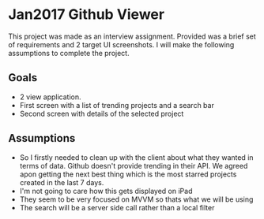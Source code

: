 #  Jan2017 Github Viewer

This project was made as an interview assignment. Provided was a brief set of requirements and 2 target UI screenshots. I will make the following assumptions to complete the project.

## Goals
* 2 view application.
* First screen with a list of trending projects and a search bar
* Second screen with details of the selected project

## Assumptions
* So I firstly needed to clean up with the client about what they wanted in terms of data. Github doesn't provide trending in their API. We agreed apon getting the next best thing which is the most starred projects created in the last 7 days.
* I'm not going to care how this gets displayed on iPad
* They seem to be very focused on MVVM so thats what we will be using
* The search will be a server side call rather than a local filter
